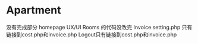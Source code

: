# Apartment

没有完成部分
homepage 
UX/UI 
Rooms 的代码没改完
Invoice 
setting.php 只有链接到cost.php和invoice.php
Logout只有链接到cost.php和invoice.php
